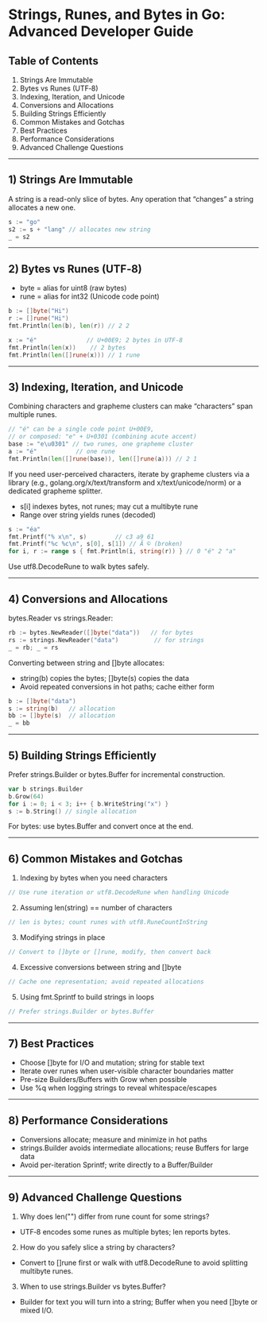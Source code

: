 # Strings, Runes, and Bytes in Go: Advanced Developer Guide

## Table of Contents
1. Strings Are Immutable
2. Bytes vs Runes (UTF‑8)
3. Indexing, Iteration, and Unicode
4. Conversions and Allocations
5. Building Strings Efficiently
6. Common Mistakes and Gotchas
7. Best Practices
8. Performance Considerations
9. Advanced Challenge Questions

---

## 1) Strings Are Immutable

A string is a read-only slice of bytes. Any operation that “changes” a string allocates a new one.

```go
s := "go"
s2 := s + "lang" // allocates new string
_ = s2
```

---

## 2) Bytes vs Runes (UTF‑8)

- byte = alias for uint8 (raw bytes)
- rune = alias for int32 (Unicode code point)

```go
b := []byte("Hi")
r := []rune("Hi")
fmt.Println(len(b), len(r)) // 2 2

x := "é"              // U+00E9; 2 bytes in UTF‑8
fmt.Println(len(x))    // 2 bytes
fmt.Println(len([]rune(x))) // 1 rune
```

---

## 3) Indexing, Iteration, and Unicode

Combining characters and grapheme clusters can make “characters” span multiple runes.

```go
// "é" can be a single code point U+00E9,
// or composed: "e" + U+0301 (combining acute accent)
base := "e\u0301" // two runes, one grapheme cluster
a := "é"           // one rune
fmt.Println(len([]rune(base)), len([]rune(a))) // 2 1
```

If you need user-perceived characters, iterate by grapheme clusters via a library (e.g., golang.org/x/text/transform and x/text/unicode/norm) or a dedicated grapheme splitter.


- s[i] indexes bytes, not runes; may cut a multibyte rune
- Range over string yields runes (decoded)

```go
s := "éa"
fmt.Printf("% x\n", s)        // c3 a9 61
fmt.Printf("%c %c\n", s[0], s[1]) // Ã © (broken)
for i, r := range s { fmt.Println(i, string(r)) } // 0 "é" 2 "a"
```

Use utf8.DecodeRune to walk bytes safely.

---

## 4) Conversions and Allocations

bytes.Reader vs strings.Reader:
```go
rb := bytes.NewReader([]byte("data"))   // for bytes
rs := strings.NewReader("data")          // for strings
_ = rb; _ = rs
```

Converting between string and []byte allocates:


- string(b) copies the bytes; []byte(s) copies the data
- Avoid repeated conversions in hot paths; cache either form

```go
b := []byte("data")
s := string(b)   // allocation
bb := []byte(s)  // allocation
_ = bb
```

---

## 5) Building Strings Efficiently

Prefer strings.Builder or bytes.Buffer for incremental construction.

```go
var b strings.Builder
b.Grow(64)
for i := 0; i < 3; i++ { b.WriteString("x") }
s := b.String() // single allocation
```

For bytes: use bytes.Buffer and convert once at the end.

---

## 6) Common Mistakes and Gotchas

1) Indexing by bytes when you need characters
```go
// Use rune iteration or utf8.DecodeRune when handling Unicode
```

2) Assuming len(string) == number of characters
```go
// len is bytes; count runes with utf8.RuneCountInString
```

3) Modifying strings in place
```go
// Convert to []byte or []rune, modify, then convert back
```

4) Excessive conversions between string and []byte
```go
// Cache one representation; avoid repeated allocations
```

5) Using fmt.Sprintf to build strings in loops
```go
// Prefer strings.Builder or bytes.Buffer
```

---

## 7) Best Practices

- Choose []byte for I/O and mutation; string for stable text
- Iterate over runes when user-visible character boundaries matter
- Pre-size Builders/Buffers with Grow when possible
- Use %q when logging strings to reveal whitespace/escapes

---

## 8) Performance Considerations

- Conversions allocate; measure and minimize in hot paths
- strings.Builder avoids intermediate allocations; reuse Buffers for large data
- Avoid per-iteration Sprintf; write directly to a Buffer/Builder

---

## 9) Advanced Challenge Questions

1) Why does len("") differ from rune count for some strings?
- UTF‑8 encodes some runes as multiple bytes; len reports bytes.

2) How do you safely slice a string by characters?
- Convert to []rune first or walk with utf8.DecodeRune to avoid splitting multibyte runes.

3) When to use strings.Builder vs bytes.Buffer?
- Builder for text you will turn into a string; Buffer when you need []byte or mixed I/O.

